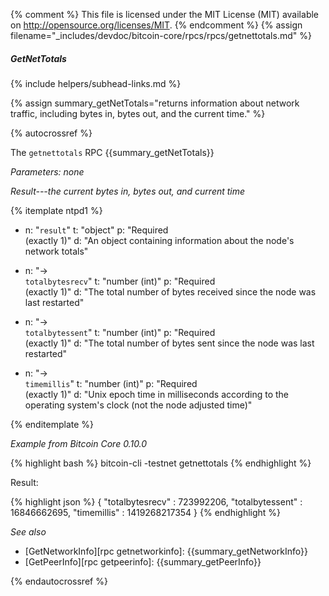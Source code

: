 {% comment %}
This file is licensed under the MIT License (MIT) available on
http://opensource.org/licenses/MIT.
{% endcomment %}
{% assign filename="_includes/devdoc/bitcoin-core/rpcs/rpcs/getnettotals.md" %}

##### GetNetTotals
{% include helpers/subhead-links.md %}

{% assign summary_getNetTotals="returns information about network traffic, including bytes in, bytes out, and the current time." %}

{% autocrossref %}

The `getnettotals` RPC {{summary_getNetTotals}}

*Parameters: none*

*Result---the current bytes in, bytes out, and current time*

{% itemplate ntpd1 %}
- n: "`result`"
  t: "object"
  p: "Required<br>(exactly 1)"
  d: "An object containing information about the node's network totals"

- n: "→<br>`totalbytesrecv`"
  t: "number (int)"
  p: "Required<br>(exactly 1)"
  d: "The total number of bytes received since the node was last restarted"

- n: "→<br>`totalbytessent`"
  t: "number (int)"
  p: "Required<br>(exactly 1)"
  d: "The total number of bytes sent since the node was last restarted"

- n: "→<br>`timemillis`"
  t: "number (int)"
  p: "Required<br>(exactly 1)"
  d: "Unix epoch time in milliseconds according to the operating system's clock (not the node adjusted time)"

{% enditemplate %}

*Example from Bitcoin Core 0.10.0*

{% highlight bash %}
bitcoin-cli -testnet getnettotals
{% endhighlight %}

Result:

{% highlight json %}
{
    "totalbytesrecv" : 723992206,
    "totalbytessent" : 16846662695,
    "timemillis" : 1419268217354
}
{% endhighlight %}

*See also*

* [GetNetworkInfo][rpc getnetworkinfo]: {{summary_getNetworkInfo}}
* [GetPeerInfo][rpc getpeerinfo]: {{summary_getPeerInfo}}

{% endautocrossref %}
